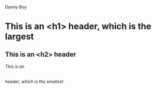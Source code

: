 Danny Boy
# This is an <h1\> header, which is the largest
## This is an <h2\> header
###### This is an <h6> header, which is the smallest

